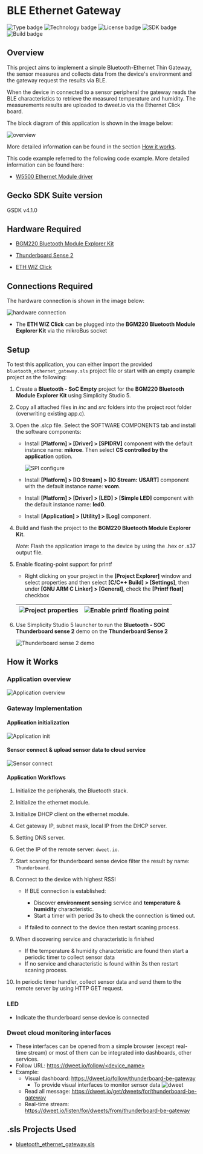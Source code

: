 # BLE Ethernet Gateway
![Type badge](https://img.shields.io/badge/dynamic/json?url=https://raw.githubusercontent.com/SiliconLabs/application_examples_ci/master/bluetooth_applications/bluetooth_ethernet_gateway_common.json&label=Type&query=type&color=green)
![Technology badge](https://img.shields.io/badge/dynamic/json?url=https://raw.githubusercontent.com/SiliconLabs/application_examples_ci/master/bluetooth_applications/bluetooth_ethernet_gateway_common.json&label=Technology&query=technology&color=green)
![License badge](https://img.shields.io/badge/dynamic/json?url=https://raw.githubusercontent.com/SiliconLabs/application_examples_ci/master/bluetooth_applications/bluetooth_ethernet_gateway_common.json&label=License&query=license&color=green)
![SDK badge](https://img.shields.io/badge/dynamic/json?url=https://raw.githubusercontent.com/SiliconLabs/application_examples_ci/master/bluetooth_applications/bluetooth_ethernet_gateway_common.json&label=SDK&query=sdk&color=green)
![Build badge](https://img.shields.io/endpoint?url=https://raw.githubusercontent.com/SiliconLabs/application_examples_ci/master/bluetooth_applications/bluetooth_ethernet_gateway_build_status.json)

## Overview

This project aims to implement a simple Bluetooth-Ethernet Thin Gateway, the sensor measures and collects data from the device's environment and the gateway request the results via BLE.

When the device in connected to a sensor peripheral the gateway reads the BLE characteristics to retrieve the measured temperature and humidity. The measurements results are uploaded to dweet.io via the Ethernet Click board.

The block diagram of this application is shown in the image below:

![overview](images/overview.png)

More detailed information can be found in the section [How it works](#how-it-works).

This code example referred to the following code example. More detailed information can be found here:

- [W5500 Ethernet Module driver](https://github.com/SiliconLabs/platform_hardware_drivers/tree/master/ethernet_w5x00)

## Gecko SDK Suite version

GSDK v4.1.0

## Hardware Required

- [BGM220 Bluetooth Module Explorer Kit](https://www.silabs.com/development-tools/wireless/bluetooth/bgm220-explorer-kit)

- [Thunderboard Sense 2](https://www.silabs.com/development-tools/thunderboard/thunderboard-sense-two-kit)

- [ETH WIZ Click](https://www.mikroe.com/eth-wiz-click)

## Connections Required

The hardware connection is shown in the image below:

![hardware connection](images/hardware_connection.png)

- The **ETH WIZ Click** can be plugged into the **BGM220 Bluetooth Module Explorer Kit** via the mikroBus socket

## Setup

To test this application, you can either import the provided `bluetooth_ethernet_gateway.sls` project file or start with an empty example project as the following:

1. Create a **Bluetooth - SoC Empty** project for the **BGM220 Bluetooth Module Explorer Kit** using Simplicity Studio 5.

2. Copy all attached files in *inc* and *src* folders into the project root folder (overwriting existing app.c).

3. Open the .slcp file. Select the SOFTWARE COMPONENTS tab and install the software components:

    - Install **[Platform] > [Driver] > [SPIDRV]** component with the default instance name: **mikroe**. Then select **CS controlled by the application** option.

      ![SPI configure](images/spi_configure.png)

    - Install **[Platform] > [IO Stream] > [IO Stream: USART]** component with the default instance name: **vcom**.

    - Install **[Platform] > [Driver] > [LED] > [Simple LED]** component with the default instance name: **led0**.

    - Install **[Application] > [Utility] > [Log]** component.

4. Build and flash the project to the **BGM220 Bluetooth Module Explorer Kit**.

    *Note*: Flash the application image to the device by using the .hex or .s37 output file.

5. Enable floating-point support for printf
    - Right clicking on your project in the **[Project Explorer]** window and select properties and then select **[C/C++ Build] > [Settings]**, then under **[GNU ARM C Linker] > [General]**, check the **[Printf float]** checkbox

    | ![Project properties](images/project_properties.png) | ![Enable printf floating point](images/enable_printf_floating_point.png) |
    | --- | --- |

6. Use Simplicity Studio 5 launcher to run the **Bluetooth - SOC Thunderboard sense 2** demo on the **Thunderboard Sense 2**

    ![Thunderboard sense 2 demo](images/thunderboard_sense_demo.png)

## How it Works

### Application overview  
  
![Application overview](images/application_overview.png)

### Gateway Implementation

#### Application initialization  

![Application init](images/app_init.png)  

#### Sensor connect & upload sensor data to cloud service  

![Sensor connect](images/sensor_connect_and_upload_data_to_cloud_service.png)  

#### Application Workflows

1. Initialize the peripherals, the Bluetooth stack.

2. Initialize the ethernet module.

3. Initialize DHCP client on the ethernet module.

4. Get gateway IP, subnet mask, local IP from the DHCP server.

5. Setting DNS server.

6. Get the IP of the remote server: `dweet.io`.

7. Start scaning for thunderboard sense device filter the result by name: `Thunderboard`.

8. Connect to the device with highest RSSI
    - If BLE connection is established:

      - Discover **environment sensing** service and **temperature & humidity** characteristic.
      - Start a timer with period 3s to check the connection is timed out.
    - If failed to connect to the device then restart scaning process.

9. When discovering service and characteristic is finished
    - If the temperature & humidity characteristic are found then start a periodic timer to collect sensor data
    - If no service and characteristic is found within 3s then restart scaning process.

10. In periodic timer handler, collect sensor data and send them to the remote server by using HTTP GET request.

### LED

- Indicate the thunderboard sense device is connected

### Dweet cloud monitoring interfaces

- These interfaces can be opened from a simple browser (except real-time stream) or most of them can be integrated into dashboards, other services.
- Follow URL: [https://dweet.io/follow/<device_name>](https://dweet.io/follow/<device_name>)
- Example:
  - Visual dashboard: <https://dweet.io/follow/thunderboard-be-gateway>
    - To provide visual interfaces to monitor sensor data
    ![dweet](images/dweet_follow.png)
  - Read all message: <https://dweet.io/get/dweets/for/thunderboard-be-gateway>
  - Real-time stream: <https://dweet.io/listen/for/dweets/from/thunderboard-be-gateway>

## .sls Projects Used

- [bluetooth_ethernet_gateway.sls](SimplicityStudio/bluetooth_ethernet_gateway.sls)
